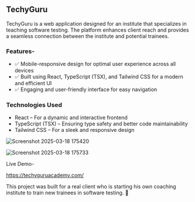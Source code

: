 ## TechyGuru

TechyGuru is a web application designed for an institute that specializes in teaching software testing. The platform enhances client reach and provides a seamless connection between the institute and potential trainees.

### Features-

- ✅ Mobile-responsive design for optimal user experience across all devices
- ✅ Built using React, TypeScript (TSX), and Tailwind CSS for a modern and efficient UI
- ✅ Engaging and user-friendly interface for easy navigation

### Technologies Used

- React – For a dynamic and interactive frontend
- TypeScript (TSX) – Ensuring type safety and better code maintainability
- Tailwind CSS – For a sleek and responsive design


![Screenshot 2025-03-18 175420](https://github.com/user-attachments/assets/b7568b57-24d7-41aa-b3f9-fac255faeae9)


![Screenshot 2025-03-18 175733](https://github.com/user-attachments/assets/02de2467-608e-4c39-b266-88c5ab0f8f3a)


Live Demo-

https://techyguruacademy.com/

This project was built for a real client who is starting his own coaching institute to train new trainees in software testing. 🚀
